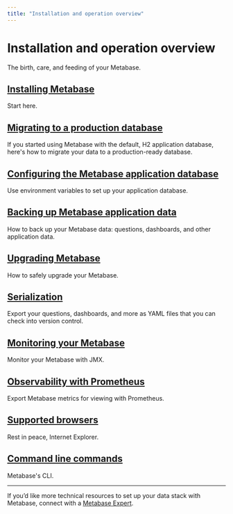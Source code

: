 ```yaml
---
title: "Installation and operation overview"
---
```


# Installation and operation overview

The birth, care, and feeding of your Metabase.

## [Installing Metabase](./installing-metabase.md)

Start here.

## [Migrating to a production database](./migrating-from-h2.md)

If you started using Metabase with the default, H2 application database, here's how to migrate your data to a production-ready database.

## [Configuring the Metabase application database](./configuring-application-database.md)

Use environment variables to set up your application database.

## [Backing up Metabase application data](./backing-up-metabase-application-data.md)

How to back up your Metabase data: questions, dashboards, and other application data.

## [Upgrading Metabase](upgrading-metabase.md)

How to safely upgrade your Metabase.

## [Serialization](./serialization.md)

Export your questions, dashboards, and more as YAML files that you can check into version control.

## [Monitoring your Metabase](./monitoring-metabase.md)

Monitor your Metabase with JMX.

## [Observability with Prometheus](./observability-with-prometheus.md)

Export Metabase metrics for viewing with Prometheus.

## [Supported browsers](./supported-browsers.md)

Rest in peace, Internet Explorer.

## [Command line commands](./commands.md)

Metabase's CLI.

***

If you’d like more technical resources to set up your data stack with Metabase, connect with a [Metabase Expert](https://www.metabase.com/partners/).
